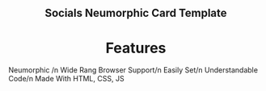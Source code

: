 <div align="center">

## Socials Neumorphic Card Template

# Features

</div>
<dive align="center">
Neumorphic /n Wide Rang Browser Support/n Easily Set/n Understandable Code/n Made With HTML, CSS, JS
</div>
